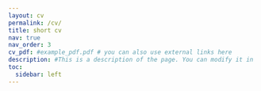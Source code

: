 ```yaml
---
layout: cv
permalink: /cv/
title: short cv
nav: true
nav_order: 3
cv_pdf: #example_pdf.pdf # you can also use external links here
description: #This is a description of the page. You can modify it in '_pages/cv.md'. You can also change or remove the top pdf download button.
toc:
  sidebar: left
---
```

